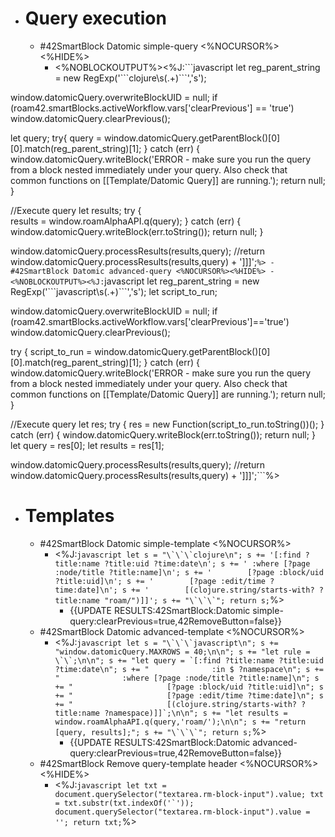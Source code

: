 - # Query execution
    - #42SmartBlock Datomic simple-query <%NOCURSOR%><%HIDE%>
        - <%NOBLOCKOUTPUT%><%J:```javascript
let reg_parent_string = new RegExp('\`\`\`clojure\\s(.+)\`\`\`','s');

window.datomicQuery.overwriteBlockUID = null;
if (roam42.smartBlocks.activeWorkflow.vars['clearPrevious'] == 'true') 
  	window.datomicQuery.clearPrevious();

let query;
try{
  query = window.datomicQuery.getParentBlock()[0][0].match(reg_parent_string)[1];
} catch (err) {
  window.datomicQuery.writeBlock('ERROR - make sure you run the query from a block nested immediately under your query. Also check that common functions on [[Template/Datomic Query]] are running.');
  return null;
}

//Execute query
let results;
try { 	
  results = window.roamAlphaAPI.q(query);
} catch (err) {
  window.datomicQuery.writeBlock(err.toString());
  return null;
}

window.datomicQuery.processResults(results,query);
//return window.datomicQuery.processResults(results,query) + ']]]';```%>
    - #42SmartBlock Datomic advanced-query <%NOCURSOR%><%HIDE%>
        - <%NOBLOCKOUTPUT%><%J:```javascript
let reg_parent_string = new RegExp('\`\`\`javascript\\s(.+)\`\`\`','s');
let script_to_run;

window.datomicQuery.overwriteBlockUID = null;
if (roam42.smartBlocks.activeWorkflow.vars['clearPrevious']=='true') 
  	window.datomicQuery.clearPrevious();

try {
  script_to_run = window.datomicQuery.getParentBlock()[0][0].match(reg_parent_string)[1];
} catch (err) {
  window.datomicQuery.writeBlock('ERROR - make sure you run the query from a block nested immediately under your query. Also check that common functions on [[Template/Datomic Query]] are running.');
  return null;
}

//Execute query
let res;
try {
  res = new Function(script_to_run.toString())();
} catch (err) {
  window.datomicQuery.writeBlock(err.toString());
  return null;
}
let query = res[0];
let results = res[1];

window.datomicQuery.processResults(results,query);
//return window.datomicQuery.processResults(results,query) + ']]]';```%>
- # Templates
    - #42SmartBlock Datomic simple-template <%NOCURSOR%>
        - <%J:```javascript
let s = "\`\`\`clojure\n";
s += '[:find ?title:name ?title:uid ?time:date\n';
s += ' :where [?page :node/title ?title:name]\n';
s += '        [?page :block/uid ?title:uid]\n';
s += '        [?page :edit/time ?time:date]\n';
s += '        [(clojure.string/starts-with? ?title:name "roam/")]]';
s += "\`\`\`";
return s;```%>
            - {{UPDATE RESULTS:42SmartBlock:Datomic simple-query:clearPrevious=true,42RemoveButton=false}}
    - #42SmartBlock Datomic advanced-template <%NOCURSOR%>
        - <%J:```javascript
let s = "\`\`\`javascript\n";
s += "window.datomicQuery.MAXROWS = 40;\n\n";
s += "let rule = \`\`;\n\n";
s += "let query = `[:find ?title:name ?title:uid ?time:date\n";
s += "				:in $ ?namespace\n";
s += "				:where [?page :node/title ?title:name]\n";
s += "					   [?page :block/uid ?title:uid]\n";
s += "					   [?page :edit/time ?time:date]\n";
s += "					   [(clojure.string/starts-with? ?title:name ?namespace)]]`;\n\n";
s += "let results = window.roamAlphaAPI.q(query,'roam/');\n\n";
s += "return [query, results];";
s += "\`\`\`";
return s;```%>
            - {{UPDATE RESULTS:42SmartBlock:Datomic advanced-query:clearPrevious=true,42RemoveButton=false}}
    - #42SmartBlock Remove query-template header <%NOCURSOR%> <%HIDE%>
        - <%J:```javascript
let txt = document.querySelector("textarea.rm-block-input").value;
txt = txt.substr(txt.indexOf('`'));
document.querySelector("textarea.rm-block-input").value = '';
return txt;```%>
